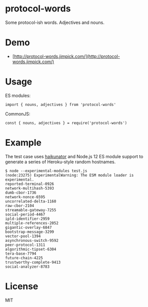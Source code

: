 protocol-words
==============

Some protocol-ish words. Adjectives and nouns.

# Demo

* [http://protocol-words.jimpick.com/](http://protocol-words.jimpick.com/)

# Usage

ES modules:

```
import { nouns, adjectives } from 'protocol-words'
```

CommonJS:

```
const { nouns, adjectives } = require('protocol-words')
```

# Example

The test case uses [haikunator](https://github.com/Atrox/haikunatorjs)
and Node.js 12 ES module support to generate a series of Heroku-style
random hostnames.

```
$ node --experimental-modules test.js
(node:23275) ExperimentalWarning: The ESM module loader is experimental.
reported-terminal-0926
network-multihash-5393
dumb-cbor-1736
network-nonce-6595
uncorrelated-delta-1160
raw-cbor-2104
streamable-gateway-7255
social-period-4467
ipld-identifier-2959
multiple-references-2052
gigantic-overlay-6847
bootstrap-message-3299
vector-pool-1394
asynchronous-switch-9592
peer-protocol-1311
algorithmic-tipset-6304
tera-base-7794
future-chain-4225
trustworthy-complete-9413
social-analyzer-8783
```

# License

MIT
